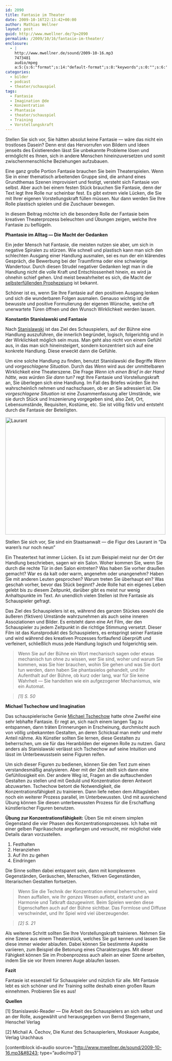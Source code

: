 ```yaml
---
id: 2090
title: Fantasie im Theater
date: 2009-10-16T22:13:42+00:00
author: Mathias Wellner
layout: post
guid: http://www.mwellner.de/?p=2090
permalink: /2009/10/16/fantasie-im-theater/
enclosure:
  - |
    http://www.mwellner.de/sound/2009-10-16.mp3
    7473481
    audio/mpeg
    a:5:{s:6:"format";s:14:"default-format";s:8:"keywords";s:0:"";s:6:"author";s:15:"Mathias Wellner";s:6:"length";s:0:"";s:8:"explicit";s:2:"no";}
categories:
  - bilder
  - podcast
  - theater/schauspiel
tags:
  - Fantasie
  - Imagination @de
  - Konzentration
  - Phantasie
  - theater/schauspiel
  - Training
  - Vorstellungskraft
---
```

Stellen Sie sich vor, Sie hätten absolut keine Fantasie &#8212; wäre das nicht ein trostloses Dasein? Denn erst das Hervorrufen von Bildern und Ideen jenseits des Existierenden lässt Sie unbekannte Probleme lösen und ermöglicht es Ihnen, sich in andere Menschen hineinzuversetzen und somit zwischenmenschliche Beziehungen aufzubauen. 

Eine ganz große Portion Fantasie brauchen Sie beim Theaterspielen. Wenn Sie in einer thematisch arbeitenden Gruppe sind, die anhand eines Grundthemas Szenen improvisiert und festigt, versteht sich Fantasie von selbst. Aber auch bei einem festen Stück brauchen Sie Fantasie, denn der Text legt Ihre Rolle nur scheinbar fest. Es gibt extrem viele Lücken, die Sie mit Ihrer eigenen Vorstellungskraft füllen müssen. Nur dann werden Sie Ihre Rolle plastisch spielen und die Zuschauer bewegen. 

In diesem Beitrag möchte ich die besondere Rolle der Fantasie beim kreativen Theaterprozess beleuchten und Übungen zeigen, welche Ihre Fantasie zu beflügeln. 

**Phantasie im Alltag &#8212; Die Macht der Gedanken**

Ein jeder Mensch hat Fantasie, die meisten nutzen sie aber, um sich in negative Spiralen zu stürzen. Wie schnell und plastisch kann man sich den schlechten Ausgang einer Handlung ausmalen, sei es nun der ein klärendes Gespräch, die Bewerbung bei der Traumfirma oder eine schwierige Wandertour. Durch diesen Strudel negativer Gedanken legt man in die Handlung nicht die volle Kraft und Entschlossenheit hinein, es wird ja ohnehin schief gehen. Und meist bewahrheitet es sich, die Macht der [selbsterfüllenden Prophezeiung](http://de.wikipedia.org/wiki/Selbsterf%C3%BCllende_Prophezeiung) ist bekannt. 

Schöner ist es, wenn Sie Ihre Fantasie auf den positiven Ausgang lenken und sich die wunderbaren Folgen ausmalen. Genauso wichtig ist die bewusste und positive Formulierung der eigenen Wünsche, welche oft unerwartete Türen öffnen und den Wunsch Wirklichkeit werden lassen. 

**Konstantin Stanislawski und Fantasie**

Nach [Stanislawski](http://de.wikipedia.org/wiki/Konstantin_Sergejewitsch_Stanislawski) ist das Ziel des Schauspielers, auf der Bühne eine Handlung auszuführen, die innerlich begründet, logisch, folgerichtig und in der Wirklichkeit möglich sein muss. Man geht also nicht von einem Gefühl aus, in das man sich hineinsteigert, sondern konzentriert sich auf eine konkrete Handlung. Diese erweckt dann die Gefühle. 

Um eine solche Handlung zu finden, benutzt Stanislawski die Begriffe _Wenn_ und _vorgeschlagene Situation_. Durch das _Wenn_ wird aus der unmittelbaren Wirklichkeit eine Theaterszene. Die Frage _Wenn ich einen Brief in der Hand hätte, was würden Sie dann tun?_ regt Ihre Fantasie und Vorstellungskraft an, Sie überlegen sich eine Handlung. Im Fall des Briefes würden Sie ihn wahrscheinlich nehmen und nachschauen, ob er an Sie adressiert ist. Die _vorgeschlagene Situation_ ist eine Zusammenfassung aller Umstände, wie sie durch Stück und Inszenierung vorgegeben sind, also Zeit, Ort, Lebensumstände, Requisiten, Kostüme, etc. Sie ist völlig fiktiv und entsteht durch die Fantasie der Beteiligten. 

<div style="width: 510px" class="wp-caption aligncenter">
  <a href="http://www.flickr.com/photos/mwellner/2573847522/" title="Laurant by wellnair, on Flickr"><img src="http://farm4.static.flickr.com/3052/2573847522_a2f89b9077.jpg" width="500" height="366" alt="Laurant" /></a>
  
  <p class="wp-caption-text">
    Stellen Sie sich vor, Sie sind ein Staatsanwalt &#8212; die Figur des Laurant in &#8220;Da waren&#8217;s nur noch neun&#8221;<br />
  </p>
</div>

Ein Theatertext hat immer Lücken. Es ist zum Beispiel meist nur der Ort der Handlung beschrieben, sagen wir ein Salon. Woher kommen Sie, wenn Sie durch die rechte Tür in den Salon eintreten? Was haben Sie vorher draußen gemacht? War es da kalt oder warm, angenehm oder unangenehm? Haben Sie mit anderen Leuten gesprochen? Warum treten Sie überhaupt ein? Was geschah vorher, bevor das Stück beginnt? Jede Rolle hat ein eigenes Leben gelebt bis zu diesem Zeitpunkt, darüber gibt es meist nur wenig Anhaltspunkte im Text. An unendlich vielen Stellen ist Ihre Fantasie als Schauspieler gefragt. 

Das Ziel des Schauspielers ist es, während des ganzen Stückes sowohl die äußeren (fiktiven) Umstände wahrzunehmen als auch seine inneren Assoziationen und Bilder. Es entsteht dann eine Art Film, der den Schauspieler zu jedem Zeitpunkt in die richtige Stimmung versetzt. Dieser Film ist das Kunstprodukt des Schauspielers, es entspringt seiner Fantasie und wird während des kreativen Prozesses fortlaufend überprüft und verfeinert, schließlich muss jede Handlung logisch und folgerichtig sein. 

> Wenn Sie auf der Bühne ein Wort mechanisch sagen oder etwas mechanisch tun ohne zu wissen, wer Sie sind, woher und warum Sie kommen, was Sie hier brauchen, wohin Sie gehen und was Sie dort tun werden, dann haben Sie phantasielos gehandelt, und Ihr Aufenthalt auf der Bühne, ob kurz oder lang, war für Sie keine Wahrheit &#8212; Sie handelten wie ein aufgezogener Mechanismus, wie ein Automat.
  
> _[1] S. 50_ 

**Michael Tschechow und Imagination**

Das schauspielerische Genie [Michael Tschechow](http://de.wikipedia.org/wiki/Michael_Tschechow) hatte ohne Zweifel eine sehr lebhafte Fantasie. Er regt an, sich nach einem langen Tag zu entspannen, dann träten Erinnerungen in Erscheinung, durchmischt auch von völlig unbekannten Gestalten, an deren Schicksal man mehr und mehr Anteil nähme. Als Künstler sollten Sie lernen, diese Gestalten zu beherrschen, um sie für das Heranbilden der eigenen Rolle zu nutzen. Ganz anders als Stanislawski verlässt sich Tschechow auf seine Intuition und lässt im Unterbewusstsein seine Figuren reifen. 

Um sich dieser Figuren zu bedienen, können Sie den Text zum einen verstandesmäßig analysieren. Aber mit der Zeit stellt sich dann eine Gefühllosigkeit ein. Der andere Weg ist, Fragen an die auftauchenden Gestalten zu stellen und mit Geduld und Konzentration deren Antwort abzuwarten. Tschechow betont die Notwendigkeit, die Konzentrationsfähigkeit zu trainieren. Dann liefe neben dem Alltagsleben noch ein weiterer Prozess parallel, im Unterbewussten. Und mit ausreichend Übung können Sie diesen unterbewussten Prozess für die Erschaffung künstlerischer Figuren benutzen. 

**Übung zur Konzentrationsfähigkeit:** Üben Sie mit einem simplen Gegenstand die vier Phasen des Konzentrationsprozesses. Ich habe mit einer gelben Paprikaschote angefangen und versucht, mir möglichst viele Details daran vorzustellen. 

  1. Festhalten
  2. Heranziehen
  3. Auf ihn zu gehen
  4. Eindringen

Die Sinne sollten dabei entspannt sein, dann mit komplexeren Gegenständen, Geräuschen, Menschen, fiktiven Gegenständen, literarischen Gestalten fortsetzen. 

> Wenn Sie die Technik der Konzentration einmal beherrschen, wird Ihnen auffallen, wie Ihr _ganzes_ Wesen auflebt, erstarkt und an Harmonie und Tatkraft dazugewinnt. Beim Spielen werden diese Eigenschaften auch auf der Bühne sichtbar. Das Formlose und Diffuse verschwindet, und Ihr Spiel wird viel überzeugender.
  
> _[2] S. 21_ 

Als weiteren Schritt sollten Sie Ihre Vorstellungskraft trainieren. Nehmen Sie eine Szene aus einem Theaterstück, welches Sie gut kennen und lassen Sie diese immer wieder ablaufen. Dabei können Sie bestimmte Aspekte variieren, zum Beispiel die Betonung eines Charakterzuges. Mit dieser Fähigkeit können Sie im Probenprozess auch allein an einer Szene arbeiten, indem Sie sie vor Ihrem inneren Auge ablaufen lassen. 

**Fazit**

Fantasie ist essenziell für Schauspieler und nützlich für alle. Mit Fantasie lebt es sich schöner und ihr Training sollte deshalb einen großen Raum einnehmen. Probieren Sie es aus! 

**Quellen**

[1] Stanislawski-Reader &#8212; Die Arbeit des Schauspielers an sich selbst und an der Rolle, ausgewählt und herausgegeben von Bernd Stegemann, Henschel Verlag

[2] Michail A. &#x010C;echov, Die Kunst des Schauspierlers, Moskauer Ausgabe, Verlag Urachhaus

[contentblock id=audio source=&#8221;http://www.mwellner.de/sound/2009-10-16.mp3&#8243; type=&#8221;audio/mp3&#8243;]